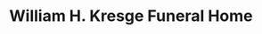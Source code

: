 ---
title: "William H. Kresge Funeral Home"
url: /brodheadsville/william-h-kresge-funeral-home/
shop: Bestattungen
---